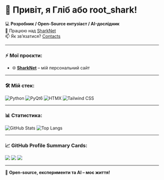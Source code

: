 # 👋 Привіт, я Гліб або root_shark!

💻 **Розробник / Open-Source ентузіаст / AI-дослідник**  
🚀 Працюю над [SharkNet](https://sharknet.fun)  
📫 Як зв’язатися? [Contacts](https://sharknet.fun/contact.html)  

---

### ⚡ Мої проєкти:
- 🌐 **[SharkNet](https://sharknet.fun)** – мій персональний сайт  

---

### 🛠 Мій стек:
![Python](https://img.shields.io/badge/Python-3776AB?style=for-the-badge&logo=python&logoColor=white)
![PyQt6](https://img.shields.io/badge/PyQt6-41CD52?style=for-the-badge&logo=qt&logoColor=white)
![HTMX](https://img.shields.io/badge/HTMX-0C1A30?style=for-the-badge&logo=htmx&logoColor=white)
![Tailwind CSS](https://img.shields.io/badge/TailwindCSS-38B2AC?style=for-the-badge&logo=tailwind-css&logoColor=white)

---

### 📊 Статистика:
![GitHub Stats](https://github-readme-stats.vercel.app/api?username=GlibShark&show_icons=true&theme=tokyonight)
![Top Langs](https://github-readme-stats.vercel.app/api/top-langs/?username=GlibShark&layout=compact&theme=tokyonight)

---

### 📈 GitHub Profile Summary Cards:
[![](https://github-profile-summary-cards.vercel.app/api/cards/profile-details?username=твій_нік&theme=tokyonight)](https://github.com/твій_нік)
[![](https://github-profile-summary-cards.vercel.app/api/cards/repos-per-language?username=твій_нік&theme=tokyonight)](https://github.com/твій_нік)
[![](https://github-profile-summary-cards.vercel.app/api/cards/most-commit-language?username=твій_нік&theme=tokyonight)](https://github.com/твій_нік)

---

🚀 **Open-source, експерименти та AI – моє життя!**
